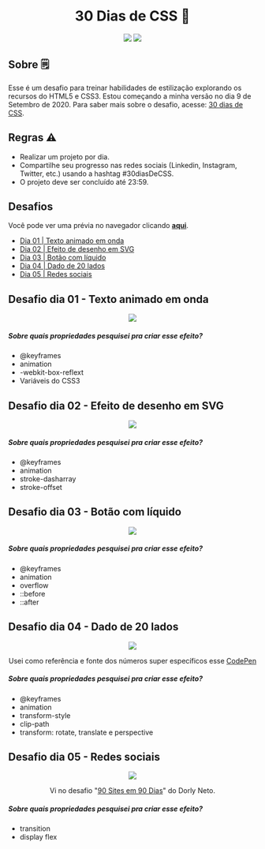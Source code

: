 <h1 align="center"> 30 Dias de CSS 📅 </h1>

<p align="center">
  <img src="https://img.shields.io/github/last-commit/tiagoalcantara/30-dias-de-CSS" />
  <img src="https://img.shields.io/github/license/tiagoalcantara/30-dias-de-CSS" />
</p>

## Sobre 🗒
Esse é um desafio para treinar habilidades de estilização explorando os recursos do HTML5 e CSS3. Estou começando a minha versão no dia 9 de Setembro de 2020. Para saber mais sobre o desafio, acesse: [30 dias de CSS](https://github.com/MilenaCarecho/30diasDeCSS).

## Regras ⚠️
* Realizar um projeto por dia.
* Compartilhe seu progresso nas redes sociais (Linkedin, Instagram, Twitter, etc.) usando a hashtag #30diasDeCSS.
* O projeto deve ser concluído até 23:59.

## Desafios
Você pode ver uma prévia no navegador clicando <strong>[aqui](https://tiagoalcantara-30diasdecss.netlify.app/)</strong>.

* [Dia 01 | Texto animado em onda](#id01)
* [Dia 02 | Efeito de desenho em SVG](#id02)
* [Dia 03 | Botão com líquido](#id03)
* [Dia 04 | Dado de 20 lados](#id04)
* [Dia 05 | Redes sociais](#id05)

##  Desafio dia 01 - Texto animado em onda <a name="id01"></a>
<p align="center"><img src="https://i.imgur.com/xUNCVrB.gif" /></p>

##### Sobre quais propriedades pesquisei pra criar esse efeito? 
* @keyframes
* animation
* -webkit-box-reflext 
* Variáveis do CSS3

##  Desafio dia 02 - Efeito de desenho em SVG <a name="id02"></a>
<p align="center"><img src="https://i.imgur.com/c2c4QIO.gif" /></p>

##### Sobre quais propriedades pesquisei pra criar esse efeito? 
* @keyframes
* animation
* stroke-dasharray
* stroke-offset

##  Desafio dia 03 - Botão com líquido <a name="id03"></a>
<p align="center"><img src="https://i.imgur.com/BCK0Pkp.gif" /></p>

##### Sobre quais propriedades pesquisei pra criar esse efeito? 
* @keyframes
* animation
* overflow
* ::before
* ::after

##  Desafio dia 04 - Dado de 20 lados <a name="id04"></a>
<p align="center"><img src="https://i.imgur.com/steu2If.gif" /></p>
<p align="center">Usei como referência e fonte dos números super específicos esse <a target="_blank" href="https://codepen.io/vcurd/pen/RwaQPrb">CodePen</a></p>

##### Sobre quais propriedades pesquisei pra criar esse efeito? 
* @keyframes
* animation
* transform-style
* clip-path
* transform: rotate, translate e perspective

##  Desafio dia 05 - Redes sociais <a name="id05"></a>
<p align="center"><img src="https://i.imgur.com/xjAhtI5.gif" /></p>
<p align="center">Vi no desafio "<a target="_blank" href="https://codepen.io/vcurd/pen/RwaQPrb">90 Sites em 90 Dias</a>" do Dorly Neto.</p>

##### Sobre quais propriedades pesquisei pra criar esse efeito? 
* transition
* display flex
